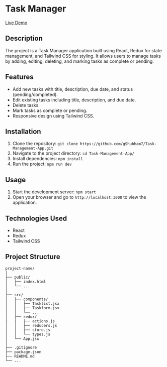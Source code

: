 # Task Manager

[Live Demo](https://task-management-app-two-ashy.vercel.app/)

## Description

The project is a Task Manager application built using React, Redux for state management, and Tailwind CSS for styling. It allows users to manage tasks by adding, editing, deleting, and marking tasks as complete or pending.

## Features

- Add new tasks with title, description, due date, and status (pending/completed).
- Edit existing tasks including title, description, and due date.
- Delete tasks.
- Mark tasks as complete or pending.
- Responsive design using Tailwind CSS.

## Installation

1. Clone the repository: `git clone https://github.com/gShubham7/Task-Management-App.git`
2. Navigate to the project directory: `cd Task-Management-App/`
3. Install dependencies: `npm install`
4. Run the project: `npm run dev`

## Usage

1. Start the development server: `npm start`
2. Open your browser and go to `http://localhost:3000` to view the application.

## Technologies Used

- React
- Redux
- Tailwind CSS

## Project Structure

```
project-name/
│
├── public/
│   ├── index.html
│   └── ...
│
├── src/
│   ├── components/
│   │   ├── Tasklist.jsx
│   │   ├── Taskform.jsx
│   │   └── ...
│   ├── redux/
|   |   ├── actions.js
│   │   ├── reducers.js
│   │   ├── store.js
│   │   └── types.js
│   └── App.jsx
│
├── .gitignore
├── package.json
├── README.md
└── ...

```
